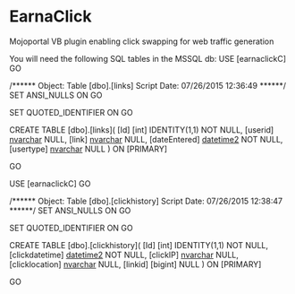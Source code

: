 # EarnaClick
Mojoportal VB plugin enabling click swapping for web traffic generation

You will need the following SQL tables in the MSSQL db:
USE [earnaclickC]
GO

/****** Object:  Table [dbo].[links]    Script Date: 07/26/2015 12:36:49 ******/
SET ANSI_NULLS ON
GO

SET QUOTED_IDENTIFIER ON
GO

CREATE TABLE [dbo].[links](
	[Id] [int] IDENTITY(1,1) NOT NULL,
	[userid] [nvarchar](50) NULL,
	[link] [nvarchar](255) NULL,
	[dateEntered] [datetime2](7) NOT NULL,
	[usertype] [nvarchar](50) NULL
) ON [PRIMARY]

GO

USE [earnaclickC]
GO

/****** Object:  Table [dbo].[clickhistory]    Script Date: 07/26/2015 12:38:47 ******/
SET ANSI_NULLS ON
GO

SET QUOTED_IDENTIFIER ON
GO

CREATE TABLE [dbo].[clickhistory](
	[Id] [int] IDENTITY(1,1) NOT NULL,
	[clickdatetime] [datetime2](7) NOT NULL,
	[clickIP] [nvarchar](12) NULL,
	[clicklocation] [nvarchar](50) NULL,
	[linkid] [bigint] NULL
) ON [PRIMARY]

GO
